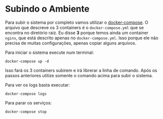 
# Subindo o Ambiente

Para subir o sistema por completo vamos utilizar o [docker-compose](http://docs.docker.com/compose/).
O arquivo que descreve os 3 containers é o `docker-compose.yml` que se encontra no diretório
raiz. Eu disse **3** porque temos ainda um container `nginx`, que está descrito apenas
no `docker-compose.yml`. Isso porque ele não precisa de muitas configurações, apenas
copiar alguns arquivos.

Para iniciar o sistema execute num terminal:

~~~
docker-compose up -d
~~~

Isso fará os 3 containers subirem e irá librerar a linha de comando. Após os passos anteriores
utilize somente o comando acima para subir o sistema.

Para ver os logs basta executar:

~~~
docker-compose logs
~~~

Para parar os serviços:

~~~
docker-compose stop
~~~

